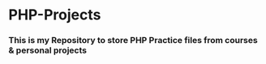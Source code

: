 # PHP-Projects

### This is my Repository to store PHP Practice files from courses & personal projects
